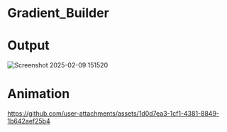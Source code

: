 # Gradient_Builder

# Output
![Screenshot 2025-02-09 151520](https://github.com/user-attachments/assets/62749ae3-12b1-4e86-9ae2-0f0b635ad8d1)
 # Animation 
 https://github.com/user-attachments/assets/1d0d7ea3-1cf1-4381-8849-1b642aef25b4

